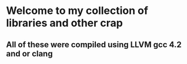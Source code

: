# Welcome to my collection of libraries and other crap
## All of these were compiled using LLVM gcc 4.2 and or clang
